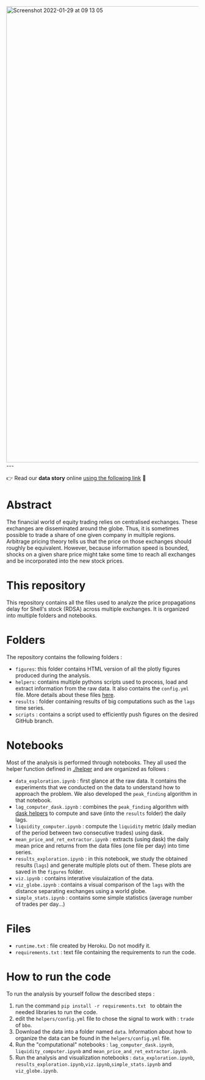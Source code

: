 <img width="1195" alt="Screenshot 2022-01-29 at 09 13 05" src="https://user-images.githubusercontent.com/43466781/151653463-5805ec78-f73d-4237-939e-3bed2c09e147.png">
---

:point_right: Read our **data story** online [using the following link](https://giordano-lucas.github.io/exchange-price-propagation/) :rocket: 

# Abstract 

The financial world of equity trading relies on centralised exchanges. These exchanges are disseminated around the globe. Thus, it is sometimes possible to trade a share of one given company in multiple regions. Arbitrage pricing theory tells us that the price on those exchanges should roughly be equivalent. However, because information speed is bounded, shocks on a given share price might take some time to reach all exchanges and be incorporated into the new stock prices.

# This repository

This repository contains all the files used to analyze the price propagations delay for Shell's stock (RDSA) across multiple exchanges. It is organized into multiple folders and notebooks.

# Folders 
The repository contains the following folders : 

* `figures`: this folder contains HTML version of all the plotly figures produced during the analysis.
* `helpers`: contains multiple pythons scripts used to process, load and extract information from the raw data. It also contains the `config.yml` file. More details about these files [here](https://github.com/giordano-lucas/exchange-price-propagation/tree/main/helpers).
* `results` : folder containing results of big computations such as the `lags` time series.
* `scripts` : contains a script used to efficiently push figures on the desired GitHub branch.


# Notebooks
Most of the analysis is performed through notebooks. They all used the helper function defined in [./helper](https://github.com/giordano-lucas/exchange-price-propagation/tree/main/helpers) and are organized as follows :

* `data_exploration.ipynb` : first glance at the raw data. It contains the experiments that we conducted on the data to understand how to approach the problem. We also developed the `peak_finding`  algorithm in that notebook.
* `lag_computer_dask.ipynb` : combines the  `peak_finding` algorithm with [dask helpers](https://github.com/giordano-lucas/exchange-price-propagation/blob/main/helpers/dask.py) to compute and save (into the `results` folder) the daily lags. 
* `liquidity_computer.ipynb` : compute the `liquidity` metric (daily median of the period between two consecutive trades) using dask.
* `mean_price_and_ret_extractor.ipynb` : extracts (using dask) the daily mean price and returns from the data files (one file per day) into time series. 
* `results_exploration.ipynb` : in this notebook, we study the obtained results (`lags`) and generate multiple plots out of them. These plots are saved in the `figures` folder.
* `viz.ipynb` : contains interative visulaization of the data.  
* `viz_globe.ipynb` : contains a visual comparison of the `lags` with the distance separating exchanges using a world globe.
* `simple_stats.ipynb` : contains some simple statistics (average number of trades per day...)

# Files
* `runtime.txt` :  file created by Heroku. Do not modify it.
* `requirements.txt` : text file containing the requirements to run the code. 
# How to run the code
To run the analysis by yourself follow the described steps : 
1. run the command `pip install -r requirements.txt
` to obtain the needed libraries to run the code.
2. edit the `helpers/config.yml` file to chose the signal to work with :  `trade` of `bbo`.
3. Download the data into a folder named `data`. Information about how to organize the data can be found in the `helpers/config.yml` file.
4. Run the "computational" notebooks : `lag_computer_dask.ipynb`, `liquidity_computer.ipynb` and `mean_price_and_ret_extractor.ipynb`.
5. Run the analysis and visualization notebooks : `data_exploration.ipynb`, `results_exploration.ipynb`,`viz.ipynb`,`simple_stats.ipynb` and `viz_globe.ipynb`.
